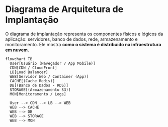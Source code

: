 # Diagrama de Arquitetura de Implantação

O diagrama de implantação representa os componentes físicos e lógicos da aplicação: servidores, banco de dados, rede, armazenamento e monitoramento. Ele mostra **como o sistema é distribuído na infraestrutura em nuvem**.

```mermaid
flowchart TB
  User[Usuário (Navegador / App Mobile)]
  CDN[CDN / CloudFront]
  LB[Load Balancer]
  WEB[Servidor Web / Container (App)]
  CACHE[(Cache Redis)]
  DB[(Banco de Dados - RDS)]
  STORAGE[(Armazenamento S3)]
  MON[Monitoramento / Logs]

  User --> CDN --> LB --> WEB
  WEB --> CACHE
  WEB --> DB
  WEB --> STORAGE
  WEB --> MON
  ```
